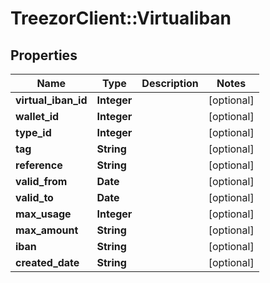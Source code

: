 # TreezorClient::Virtualiban

## Properties
Name | Type | Description | Notes
------------ | ------------- | ------------- | -------------
**virtual_iban_id** | **Integer** |  | [optional] 
**wallet_id** | **Integer** |  | [optional] 
**type_id** | **Integer** |  | [optional] 
**tag** | **String** |  | [optional] 
**reference** | **String** |  | [optional] 
**valid_from** | **Date** |  | [optional] 
**valid_to** | **Date** |  | [optional] 
**max_usage** | **Integer** |  | [optional] 
**max_amount** | **String** |  | [optional] 
**iban** | **String** |  | [optional] 
**created_date** | **String** |  | [optional] 


